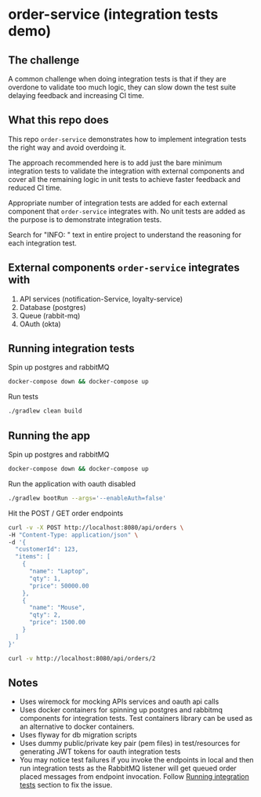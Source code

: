 # order-service (integration tests demo)

## The challenge
A common challenge when doing integration tests is that if they are overdone to validate too much logic, they can slow down the test suite delaying feedback and increasing CI time. 

## What this repo does
This repo `order-service` demonstrates how to implement integration tests the right way and avoid overdoing it.

The approach recommended here is to add just the bare minimum integration tests to validate the integration with external components and cover all the remaining logic in unit tests to achieve faster feedback and reduced CI time.

Appropriate number of integration tests are added for each external component that `order-service` integrates with. No unit tests are added as the purpose is to demonstrate integration tests.

Search for "INFO: " text in entire project to understand the reasoning for each integration test.

## External components `order-service` integrates with
1. API services (notification-Service, loyalty-service)
2. Database (postgres)
3. Queue (rabbit-mq)
4. OAuth (okta)

## Running integration tests
Spin up postgres and rabbitMQ
```bash
docker-compose down && docker-compose up
```
Run tests
```bash
./gradlew clean build
```
## Running the app
Spin up postgres and rabbitMQ
```bash
docker-compose down && docker-compose up
```
Run the application with oauth disabled
```bash
./gradlew bootRun --args='--enableAuth=false'
```
Hit the POST / GET order endpoints
```bash
curl -v -X POST http://localhost:8080/api/orders \ 
-H "Content-Type: application/json" \
-d '{
  "customerId": 123,
  "items": [
    {
      "name": "Laptop",
      "qty": 1,
      "price": 50000.00
    },
    {
      "name": "Mouse",
      "qty": 2,
      "price": 1500.00
    }
  ]
}'
```
```bash
curl -v http://localhost:8080/api/orders/2
```

## Notes
- Uses wiremock for mocking APIs services and oauth api calls
- Uses docker containers for spinning up postgres and rabbitmq components for integration tests. Test containers library can be used as an alternative to docker containers.
- Uses flyway for db migration scripts
- Uses dummy public/private key pair (pem files) in test/resources for generating JWT tokens for oauth integration tests
- You may notice test failures if you invoke the endpoints in local and then run integration tests as the RabbitMQ listener will get queued order placed messages from endpoint invocation. Follow [Running integration tests](#running-integration-tests) section to fix the issue. 